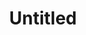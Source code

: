 ---
ee_id: '4459'
site: '1'
type: '2'
url: 2018-116-untitled
title: Untitled
year: '2018'
display_year: '2018'
medium: Triple Espresso, Acid Free Vellum Finish Archival Paper
dims: 12.25 x 12.25 in
pitch: ''
ps: ''
live_url: ''
related: ''
youtube: ''
related_code: ''
imgs: untitled-2018-116-db-ug--dadT.jpg
subheading: ''
download: ''
add_credit: ''
commission: ''
layout: things-i-made
---
